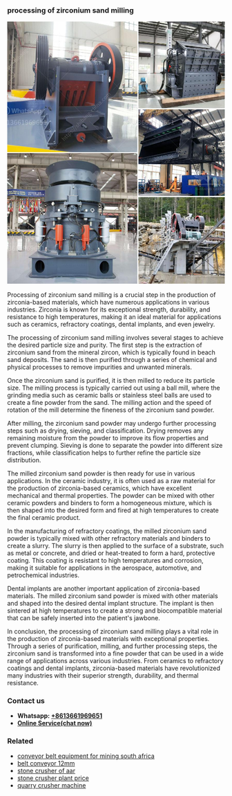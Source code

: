<h3>processing of zirconium sand milling</h3><img src='1708498207.jpg' alt=''><p>Processing of zirconium sand milling is a crucial step in the production of zirconia-based materials, which have numerous applications in various industries. Zirconia is known for its exceptional strength, durability, and resistance to high temperatures, making it an ideal material for applications such as ceramics, refractory coatings, dental implants, and even jewelry.</p><p>The processing of zirconium sand milling involves several stages to achieve the desired particle size and purity. The first step is the extraction of zirconium sand from the mineral zircon, which is typically found in beach sand deposits. The sand is then purified through a series of chemical and physical processes to remove impurities and unwanted minerals.</p><p>Once the zirconium sand is purified, it is then milled to reduce its particle size. The milling process is typically carried out using a ball mill, where the grinding media such as ceramic balls or stainless steel balls are used to create a fine powder from the sand. The milling action and the speed of rotation of the mill determine the fineness of the zirconium sand powder.</p><p>After milling, the zirconium sand powder may undergo further processing steps such as drying, sieving, and classification. Drying removes any remaining moisture from the powder to improve its flow properties and prevent clumping. Sieving is done to separate the powder into different size fractions, while classification helps to further refine the particle size distribution.</p><p>The milled zirconium sand powder is then ready for use in various applications. In the ceramic industry, it is often used as a raw material for the production of zirconia-based ceramics, which have excellent mechanical and thermal properties. The powder can be mixed with other ceramic powders and binders to form a homogeneous mixture, which is then shaped into the desired form and fired at high temperatures to create the final ceramic product.</p><p>In the manufacturing of refractory coatings, the milled zirconium sand powder is typically mixed with other refractory materials and binders to create a slurry. The slurry is then applied to the surface of a substrate, such as metal or concrete, and dried or heat-treated to form a hard, protective coating. This coating is resistant to high temperatures and corrosion, making it suitable for applications in the aerospace, automotive, and petrochemical industries.</p><p>Dental implants are another important application of zirconia-based materials. The milled zirconium sand powder is mixed with other materials and shaped into the desired dental implant structure. The implant is then sintered at high temperatures to create a strong and biocompatible material that can be safely inserted into the patient's jawbone.</p><p>In conclusion, the processing of zirconium sand milling plays a vital role in the production of zirconia-based materials with exceptional properties. Through a series of purification, milling, and further processing steps, the zirconium sand is transformed into a fine powder that can be used in a wide range of applications across various industries. From ceramics to refractory coatings and dental implants, zirconia-based materials have revolutionized many industries with their superior strength, durability, and thermal resistance.</p><h3>Contact us</h3><ul><li><strong>Whatsapp:&nbsp;<a href="https://wa.me/8613661969651">+8613661969651</a></strong></li><li><a href="https://swt.shibang-china.com/?git&amp;zhl&amp;processing of zirconium sand milling"><strong>Online Service(chat now)</strong></a></li></ul><h3>Related</h3><ul><li><a href='conveyor belt equipment for mining south africa.md'>conveyor belt equipment for mining south africa</a></li><li><a href='belt conveyor 12mm.md'>belt conveyor 12mm</a></li><li><a href='stone crusher of aar.md'>stone crusher of aar</a></li><li><a href='stone crusher plant price.md'>stone crusher plant price</a></li><li><a href='quarry crusher machine.md'>quarry crusher machine</a></li></ul>
